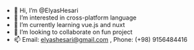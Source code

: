- 👋 Hi, I’m @ElyasHesari
- 👀 I’m interested in cross-platform language
- 🌱 I’m currently learning vue.js and nuxt
- 💞️ I’m looking to collaborate on fun project
- 📫 Email: elyashesari@gmail.com , Phone: (+98) 9156484416 

<!---
ElyasHesari/ElyasHesari is a ✨ special ✨ repository because its `README.md` (this file) appears on your GitHub profile.
You can click the Preview link to take a look at your changes.
--->
